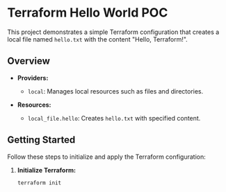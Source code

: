 # Terraform Hello World POC

This project demonstrates a simple Terraform configuration that creates a local file named `hello.txt` with the content "Hello, Terraform!".

## Overview

- **Providers:**
  - `local`: Manages local resources such as files and directories.

- **Resources:**
  - `local_file.hello`: Creates `hello.txt` with specified content.

## Getting Started

Follow these steps to initialize and apply the Terraform configuration:

1. **Initialize Terraform:**
   ```bash
   terraform init